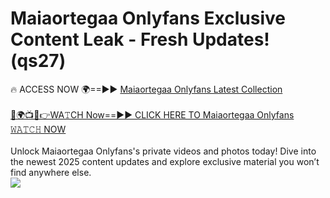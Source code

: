 # Maiaortegaa Onlyfans Exclusive Content Leak - Fresh Updates! (qs27)

🔥 ACCESS NOW 🌍==►► <a href="https://tinyurl.com/kvy9nzfs" rel="nofollow">Maiaortegaa Onlyfans Latest Collection</a>
<br><br>
[🔴🌍📺📱👉WA𝚃CH Now==►► CLICK HERE TO Maiaortegaa Onlyfans 𝚆𝙰𝚃𝙲𝙷 NOW](https://tinyurl.com/kvy9nzfs)
<br><br>
Unlock Maiaortegaa Onlyfans's private videos and photos today! Dive into the newest 2025 content updates and explore exclusive material you won’t find anywhere else.
<br>
<a href="https://tinyurl.com/kvy9nzfs" rel="nofollow" data-target="animated-image.originalLink"><img src="https://camo.githubusercontent.com/8a4f000d20f83aca3bf7ec5f350d767afa0574a8a352519fd8cfa583a6f93a33/68747470733a2f2f692e696d6775722e636f6d2f644a486b345a712e676966" data-canonical-src="https://i.imgur.com/dJHk4Zq.gif" style="max-width: 100%; display: inline-block;" data-target="animated-image.originalImage"></a>
<br>
